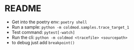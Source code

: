 # README

* Get into the poetry env: `poetry shell`
* Run a sample: `python -m coldmod.samples.trace_target_1`
* Test command: `pytest[-watch]`
* Run the cli: `python -m coldmod <tracefile> <sourcepath>`
* to debug just add `breakpoint()`

